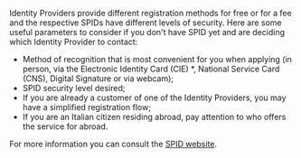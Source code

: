 Identity Providers provide different registration methods for free or for a fee and the respective SPIDs have different levels of security. Here are some useful parameters to consider if you don't have SPID yet and are deciding which Identity Provider to contact:

- Method of recognition that is most convenient for you when applying (in person, via the Electronic Identity Card (CIE) *, National Service Card (CNS), Digital Signature or via webcam);
- SPID security level desired;
- If you are already a customer of one of the Identity Providers, you may have a simplified registration flow;
- If you are an Italian citizen residing abroad, pay attention to who offers the service for abroad.

For more information you can consult the [SPID website](https://www.spid.gov.it/richiedi-spid).